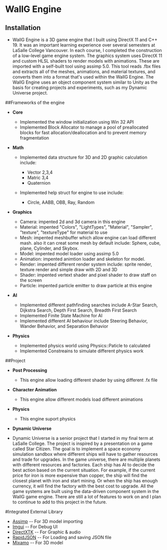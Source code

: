 
# WallG Engine

## Installation
 - WallG Engine is a 3D game engine that I built using DirectX 11 and C++ 19. It was an important learning experience over several semesters at LaSalle College Vancouver. In each course, I completed the construction of a low-level game engine system. The graphics system uses DirectX 11 and custom HLSL shaders to render models with animations. These are imported with a self-built tool using assimp 5.0. This tool reads .fbx files and extracts all of the meshes, animations, and material textures, and converts them into a format that's used within the WallG Engine. The WallG Engine uses an object component system similar to Unity as the basis for creating projects and experiments, such as my Dynamic Universe project. 


##Frameworks of the engine

- **Core**
  - Implemented the window initialization using Win 32 API
  - Implemented Block Allocator to manage a pool of preallocated blocks for fast allocation/deallocation and to prevent memory fragmentation

- **Math**
  - Implemented data structure for 3D and 2D graphic calculation include:
    * Vector 2,3,4
    * Matric 3,4
    * Quaternion
    
  - Implemented help struct for engine to use include:
    * Circle, AABB, OBB, Ray, Random

- **Graphics**
  - Camera: impented 2d and 3d camera in this engine
  - Material: impented "Colors", "LightTypes", "Material", "Sampler", "texture", "textureType" for material to use 
  - Mesh: impented meshbuffer which allow engine can load different mash. also it can creat some mesh by default include: Sphere, cube, plane, Cylinder, and Skybox.
  - Model: impented model loader using assimp 5.0  
  - Animation: impented animtion loader and skeleton for model.
  - Render: impented different render system include: sprite render, texture render and simple draw with 2D and 3D 
  - Shader: impented vertext shader and pixel shader to draw staff on the screen
  - Particle: impented particle emitter to draw particle at this engine 

- **AI**
  - Implemented different pathfinding searches include A-Star Search, Dijkstra Search, Depth First Search, Breadth First Search
  - Implemented Finite State Machine for AI 
  - Implemented different AI behaviour include Steering Behavior, Wander Behavior, and Separation Behavior
 
- **Physics**
  - Implemented physics world using Physics::Paticle to calculated
  - Implemented Constreains to simulate different physics work



##Project
- **Post Processing**
  - This engine allow loading different shader by using different .fx file 

- **Character Animation**
  - This engine allow different models load different animations

- **Physics**
  - This engine suport physics 

- **Dynamic Universe** 

 - Dynamic Universe is a senior project that I started in my final term at LaSalle College. The project is inspired by a presentation on a game called Star Citizen. The goal is to implement a space economy simulation sandbox where different ships will have to gather resources and trade for upgrades. In the game universe, there are multiple planets with different resources and factories. Each ship has AI to decide the best action based on the current situation. For example, if the current price for iron is more expensive than copper, the ship will find the closest planet with iron and start mining. Or when the ship has enough currency, it will find the factory with the best cost to upgrade. All the game systems are built using the data-driven component system in the WallG game engine. There are still a lot of features to work on and I plan to continue to add to this project in the future.


#Integrated External Library
- [Assimp](https://github.com/assimp/assimp) -- For 3D model importing
- [Imgui](https://github.com/ocornut/imgui) -- For Debug UI
- [DirectXTK](https://github.com/microsoft/DirectXTK) -- For Graphic & audio
- [RapidJSON](https://github.com/Tencent/rapidjson) -- For Loading and saving JSON file
- [Mixamo](https://www.mixamo.com/#/) -- For 3D model
